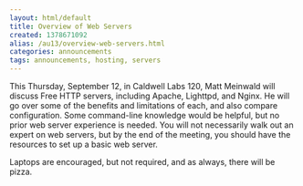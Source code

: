 ```yaml
---
layout: html/default
title: Overview of Web Servers
created: 1378671092
alias: /au13/overview-web-servers.html
categories: announcements
tags: announcements, hosting, servers
---
```

This Thursday, September 12, in Caldwell Labs 120, Matt Meinwald will discuss Free HTTP servers, including Apache, Lighttpd, and Nginx. He will go over some of the benefits and limitations of each, and also compare configuration. Some command-line knowledge would be helpful, but no prior web server experience is needed. You will not necessarily walk out an expert on web servers, but by the end of the meeting, you should have the resources to set up a basic web server.

Laptops are encouraged, but not required, and as always, there will be pizza.
